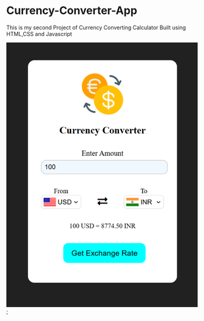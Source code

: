 # Currency-Converter-App
This is my second Project of Currency Converting Calculator Built using HTML,CSS and Javascript

![image alt](currency.png);
